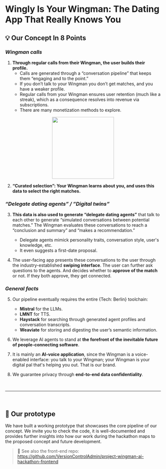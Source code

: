 
# Wingly Is Your Wingman: The Dating App That Really Knows You

## 💡 Our Concept In 8 Points

### *Wingman calls*

1. **Through regular calls from their Wingman, the user builds their profile.**
   - Calls are generated through a “conversation pipeline” that keeps them “engaging and to the point.”
   - If you don’t talk to your Wingman you don’t get matches, and you have a weaker profile.
   - Regular calls from your Wingman ensures user retention (much like a streak), which as a consequence resolves into revenue via subscriptions.
   - There are many monetization methods to explore.

<p align="center">
	<img src="https://img.notionusercontent.com/s3/prod-files-secure%2F2a0adaa5-e8b5-4687-8a65-6e280851b1af%2F8c1254d8-f7c9-4549-ab62-63cf808a27ca%2FBildschirmfoto_2025-01-19_um_08.47.29.png/size/w=580?exp=1737284006&sig=VjxQjU_95B18CkeAyvKHH-RaerxrGLnKyEXUqMzYr28" width="200">
</p>

2. **“Curated selection”: Your Wingman learns about you, and uses this data to select the right matches.**

### *“Delegate dating agents” / ”Digital twins”*
	
3. **This data is also used to generate “delegate dating agents”** that talk to each other to generate “simulated conversations between potential matches.” The Wingman evaluates these conversations to reach a “conclusion and summary” and “makes a recommendation.”
   - Delegate agents mimick personality traits, conversation style, user's knowledge, etc.
   - It even suggests a first-date proposal.

4. The user-facing app presents these conversations to the user through the industry-established **swiping interface**. The user can further ask questions to the agents. And decides whether to **approve of the match** or not. If they both approve, they get connected.

### *General facts*

5. Our pipeline eventually requires the entire {Tech: Berlin} toolchain:
   - **Mistral** for the LLMs.
   - **LMNT** for TTS.
   - **Haystack** for searching through generated agent profiles and conversation transcripts.
   - **Weaviate** for storing and digesting the user’s semantic information.
   
   
6. We leverage AI agents to stand at **the forefront of the inevitable future of people-connecting software**. 

7. It is mainly an **AI-voice application**, since the Wingman is a voice-enabled interface: you talk to your Wingman; your Wingman is your digital pal that's helping you out. That is our brand.

8. We guarantee privacy through **end-to-end data confidentiality**.

<br />

---

<br />

## 🚀 Our prototype

We have built a working prototype that showcases the core pipeline of our concept. We invite you to check the code, it is well-documented and provides further insights into how our work during the hackathon maps to the proposed concept and future development.

> 📲 See also the front-end repo: https://github.com/VersionControlAdmin/project-wingman-ai-hackathon-frontend


